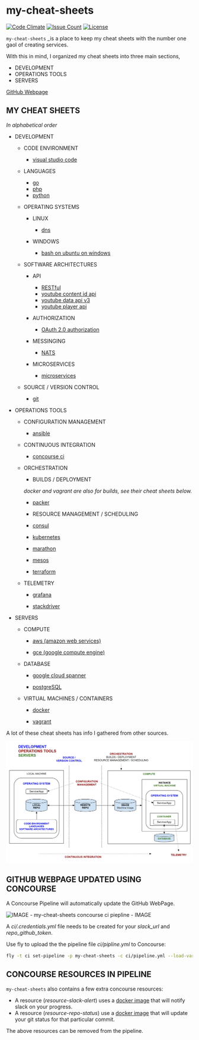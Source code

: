 # my-cheat-sheets

[![Code Climate](https://codeclimate.com/github/JeffDeCola/my-cheat-sheets/badges/gpa.svg)](https://codeclimate.com/github/JeffDeCola/my-cheat-sheets)
[![Issue Count](https://codeclimate.com/github/JeffDeCola/my-cheat-sheets/badges/issue_count.svg)](https://codeclimate.com/github/JeffDeCola/my-cheat-sheets/issues)
[![License](http://img.shields.io/:license-mit-blue.svg)](http://jeffdecola.mit-license.org)

`my-cheat-sheets` _is a place to keep my cheat sheets with
the number one gaol of creating services.

With this in mind, I organized my cheat sheets into three
main sections, 

* DEVELOPMENT
* OPERATIONS TOOLS
* SERVERS

[GitHub Webpage](https://jeffdecola.github.io/my-cheat-sheets/)

## MY CHEAT SHEETS

_In alphabetical order_

* DEVELOPMENT

  * CODE ENVIRONMENT
    * [visual studio code](https://github.com/JeffDeCola/my-cheat-sheets/tree/master/operating-systems/development/code-environment/visual-studio-code-cheat-sheet)

  * LANGUAGES
    * [go](https://github.com/JeffDeCola/my-go-examples)
    * [php](https://github.com/JeffDeCola/my-php-containers)
    * [python](https://github.com/JeffDeCola/my-python-examples)

  * OPERATING SYSTEMS

    * LINUX
      * [dns](https://github.com/JeffDeCola/my-cheat-sheets/tree/master/development/operating-systems/linux/dns-cheat-sheet)

    * WINDOWS
      * [bash on ubuntu on windows](https://github.com/JeffDeCola/my-cheat-sheets/tree/master/development/operating-systems/windows/bash-on-ubuntu-on-windows-cheat-sheet)

  * SOFTWARE ARCHITECTURES

    * API
      * [RESTful](https://github.com/JeffDeCola/my-cheat-sheets/tree/master/development/software-architectures/api/RESTful-cheat-sheet)
      * [youtube content id api](https://github.com/JeffDeCola/my-cheat-sheets/tree/master/development/software-architectures/api/youtube-content-id-api-cheat-sheet)
      * [youtube data api v3](https://github.com/JeffDeCola/my-cheat-sheets/tree/master/development/software-architectures/api/youtube-data-api-v3-cheat-sheet)
      * [youtube player api](https://github.com/JeffDeCola/my-cheat-sheets/tree/master/development/software-architectures/api/youtube-player-api-cheat-sheet)

    * AUTHORIZATION
      * [OAuth 2.0 authorization](https://github.com/JeffDeCola/my-cheat-sheets/tree/master/development/software-architectures/authorization/OAuth-2.0-authorization-cheat-sheet)

    * MESSINGING
      * [NATS](https://github.com/JeffDeCola/my-cheat-sheets/tree/master/development/software-architectures/messinging/NATS-cheat-sheet)

    * MICROSERVICES
      * [microservices](https://github.com/JeffDeCola/my-cheat-sheets/tree/master/development/software-architectures/microservices/microservices-cheat-sheet)

  * SOURCE / VERSION CONTROL

    * [git](https://github.com/JeffDeCola/my-cheat-sheets/tree/master/development/soource-version-control/apigit-cheat-sheet)

* OPERATIONS TOOLS

  * CONFIGURATION MANAGEMENT

    * [ansible](https://github.com/JeffDeCola/my-cheat-sheets/tree/master/operations-tools/configuration-management/ansible-cheat-sheet)

  * CONTINUOUS INTEGRATION

    * [concourse ci](https://github.com/JeffDeCola/my-cheat-sheets/tree/master/operations-tools/continuous-integration/concourse-ci-cheat-sheet)

  * ORCHESTRATION

    * BUILDS / DEPLOYMENT

    _docker and vagrant are also for builds, see their cheat sheets below._

    * [packer](https://github.com/JeffDeCola/my-cheat-sheets/tree/master/operations-tools/orchestration/builds-deployment/packer-cheat-sheet)

    * RESOURCE MANAGEMENT / SCHEDULING

    * [consul](https://github.com/JeffDeCola/my-cheat-sheets/tree/master/operations-tools/orchestration/resource-management-scheduling/consul-cheat-sheet)

    * [kubernetes](https://github.com/JeffDeCola/my-cheat-sheets/tree/master/operations-tools/orchestration/resource-management-scheduling/kubernetes-cheat-sheet)

    * [marathon](https://github.com/JeffDeCola/my-cheat-sheets/tree/master/operations-tools/orchestration/resource-management-scheduling/servers/compute/google-compute-engine-cheat-sheet)

    * [mesos](https://github.com/JeffDeCola/my-cheat-sheets/tree/master/operations-tools/orchestration/resource-management-scheduling/mesos-cheat-sheet)

    * [terraform](https://github.com/JeffDeCola/my-cheat-sheets/tree/master/operations-tools/orchestration/resource-management-scheduling/terraform-cheat-sheet)

  * TELEMETRY

    * [grafana](https://github.com/JeffDeCola/my-cheat-sheets/tree/master/operations-tools/telemetry/grafana-cheat-sheet)

    * [stackdriver](https://github.com/JeffDeCola/my-cheat-sheets/tree/master/operations-tools/telemetry/stackdriver-cheat-sheet)

* SERVERS

  * COMPUTE

    * [aws (amazon web services)](https://github.com/JeffDeCola/my-cheat-sheets/tree/master/servers/compute/amazon-web-services-cheat-sheet)

    * [gce (google compute engine)](https://github.com/JeffDeCola/my-cheat-sheets/tree/master/servers/compute/google-compute-engine-cheat-sheet)

  * DATABASE

    * [google cloud spanner](https://github.com/JeffDeCola/my-cheat-sheets/tree/master/servers/database/google-cloud-spanner-cheat-sheet)

    * [postgreSQL](https://github.com/JeffDeCola/my-cheat-sheets/tree/master/servers/database/postgreSQL-cheat-sheet)

  * VIRTUAL MACHINES / CONTAINERS

    * [docker](https://github.com/JeffDeCola/my-cheat-sheets/tree/master/servers/virtual-machines-containers/docker-cheat-sheet)

    * [vagrant](https://github.com/JeffDeCola/my-cheat-sheets/tree/master/servers/virtual-machines-containers/vagrant-cheat-sheet)

A lot of these cheat sheets has info I gathered from other sources.

![IMAGE - Creating Services Environment Overview - IMAGE](docs/pics/Creating-Services-Environment-Overview.jpg)

## GITHUB WEBPAGE UPDATED USING CONCOURSE

A Concourse Pipeline will automatically update the GitHub WebPage.

![IMAGE - my-cheat-sheets concourse ci piepline - IMAGE](docs/pics/my-cheat-sheets-pipeline.jpg)

A _ci/.credentials.yml_ file needs to be created for your _slack_url_ and _repo_github_token_.

Use fly to upload the the pipeline file _ci/pipline.yml_ to Concourse:

```bash
fly -t ci set-pipeline -p my-cheat-sheets -c ci/pipeline.yml --load-vars-from ci/.credentials.yml
```

## CONCOURSE RESOURCES IN PIPELINE

`my-cheat-sheets` also contains a few extra concourse resources:

* A resource (_resource-slack-alert_) uses a [docker image](https://hub.docker.com/r/cfcommunity/slack-notification-resource)
  that will notify slack on your progress.
* A resource (_resource-repo-status_) use a [docker image](https://hub.docker.com/r/dpb587/github-status-resource)
  that will update your git status for that particular commit.

The above resources can be removed from the pipeline.
